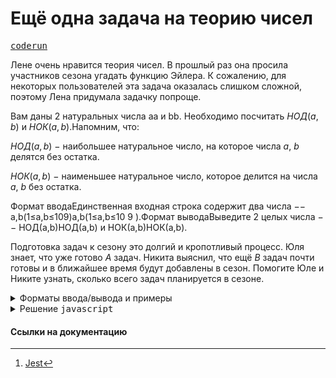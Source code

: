 # Ещё одна задача на теорию чисел

[<kbd>coderun</kbd>](https://coderun.yandex.ru/problem/season-tasks)

Лене очень нравится теория чисел. В прошлый раз она просила участников сезона угадать функцию Эйлера. К сожалению, для некоторых пользователей эта задача оказалась слишком сложной, поэтому Лена придумала задачку попроще.

Вам даны 2 натуральных числа aa и bb. Необходимо посчитать $НОД(a, b)$ и $НОК(a, b)$.Напомним, что:

$НОД(a,b)$ − наибольшее натуральное число, на которое числа $a$, $b$ делятся без остатка.

$НОК(a,b)$ − наименьшее натуральное число, которое делится на числа $a$, $b$ без остатка.

Формат вводаЕдинственная входная строка содержит два числа −− a,b(1≤a,b≤109)a,b(1≤a,b≤10 9 ).Формат выводаВыведите 2 целых числа −− НОД(a,b)НОД(a,b) и НОК(a,b)НОК(a,b).

Подготовка задач к сезону это долгий и кропотливый процесс. Юля знает, что уже готово $A$ задач. Никита выяснил, что ещё
$B$ задач почти готовы и в ближайшее время будут добавлены в сезон. Помогите Юле и Никите узнать, сколько всего задач планируется в сезоне.

<details>
<summary>Форматы ввода/вывода и примеры</summary>

## Формат ввода

Единственная входная строка содержит два числа − $a,b$ $(1 \leq a,b \leq 10^9)$

## Формат вывода

Выведите 2 целых числа − $НОД(a,b)$ и $НОК(a,b)$.

### Пример 1

<table width = "100%">
<tr>
<th>Ввод</th> <th>Вывод</th>
</tr>
<tr valign="top">
<td><pre>
<code>20 8
</code></pre></td>

<td><pre>
<code>4 40
</code></pre></td>
</tr>
</table>

### Пример 2

<table width = "100%">
<tr>
<th>Ввод</th> <th>Вывод</th>
</tr>
<tr valign="top">
<td><pre>
<code>2 3
</code></pre></td>

<td><pre>
<code>1 6
</code></pre></td>
</tr>
</table>

### Пример 3

<table width = "100%">
<tr>
<th>Ввод</th> <th>Вывод</th>
</tr>
<tr valign="top">
<td><pre>
<code>5 15
</code></pre></td>

<td><pre>
<code>5 15
</code></pre></td>
</tr>
</table>

</details>

<details>
<summary>Решение <kbd>javascript</kbd></summary>

### 1. Установка зависимостей

```bash
npm install             # Установка зависимостей
```

### 2. Запуск тестирования решения в среде Jest[^1]

```bash
npm run test            # Unit-тестирование
```

</details>

#### Ссылки на документацию

[^1]: [Jest](https://jestjs.io/docs/getting-started)
